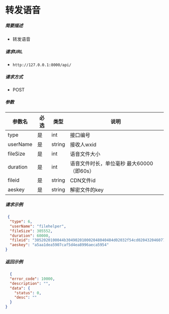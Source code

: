 # 转发语音

##### 简要描述

- 转发语音

##### 请求URL

- `http://127.0.0.1:8000/api/`

##### 请求方式

- POST

##### 参数

| 参数名     | 必选 | 类型    | 说明                           |
| ---------- | ---- | ------- | ------------------------------ |
| type       | 是   | int     | 接口编号                       |
| userName   | 是   | string  | 接收人wxid                     |
| fileSize   | 是   | int     | 语音文件大小                   |
| duration   | 是   | int     | 语音文件时长，单位毫秒 最大60000（即60s） |
| fileid     | 是   | string  | CDN文件id                      |
| aeskey     | 是   | string  | 解密文件的key                  |

##### 请求示例

```json 
 {
  "type": 6,
  "userName": "filehelper",
  "fileSize": 305552,
  "duration": 60000,
  "fileid": "3052020100044b304902010002048040484d02032f54cd02043204607702046436c14b042432666338643862662d626662322d343839622d626135652d61643135626138336162386502040114000f020100040079620db5",
  "aeskey": "a5aa1dea5907caf5d4ea8996aeca5954"
}

```

##### 返回示例

```json
  {
  "error_code": 10000,
  "description": "",
  "data": {
    "status": 0,
    "desc": ""
  }
}
```